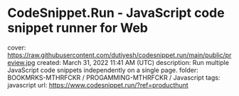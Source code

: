 # CodeSnippet.Run - JavaScript code snippet runner for Web

cover: https://raw.githubusercontent.com/dutiyesh/codesnippet.run/main/public/preview.jpg
created: March 31, 2022 11:41 AM (UTC)
description: Run multiple JavaScript code snippets independently on a single page.
folder: BOOKMRKS-MTHRFCKR / PROGAMMING-MTHRFCKR / Javascript
tags: javascript
url: https://www.codesnippet.run/?ref=producthunt